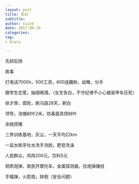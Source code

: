 ```yaml
---
layout: post
title: 军训 
subtitle: 
author: Coink 
date: 2017-09-10 
categories: 
tag: 
- Diary

---
```


先抑后扬



故事

打电话7000h，500工资，600送藕粉，幼稚，分手

跟学生恋爱，抽烟喝酒，（女生告白，不守纪律不小心被装甲车压死）

徐才厚，腐败，刷马路28天，刷白

领导，池塘树叶2米，防毒面具捞树叶

余姚捞猪

三界训练基地，灰尘，一天平均22km

一盆水刷牙吐水洗手洗脸，肥皂洗澡

人民群众，鸡肉200元，饮料5元

铜质炮弹，居民开摩托车，金属探测器，捡炮弹赚钱

手榴弹，火箭炮，摔倒（安全问题）














